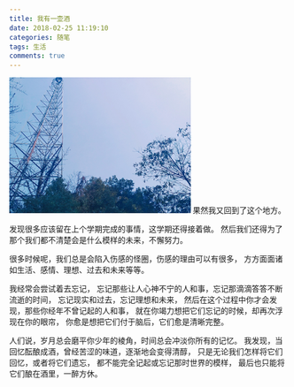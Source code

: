 ```yaml
---
title: 我有一壶酒
date: 2018-02-25 11:19:10
categories: 随笔
tags: 生活
comments: true
---
```

<img src="https://raw.githubusercontent.com/CS-Tao/github-content/master/contents/blog/image/others/01.jpg" width="65%" height="65%">
果然我又回到了这个地方。

发现很多应该留在上个学期完成的事情，这学期还得接着做。
然后我们还得为了那个我们都不清楚会是什么模样的未来，不懈努力。

很多时候呢，我们总是会陷入伤感的怪圈，伤感的理由可以有很多，
方方面面诸如生活、感情、理想、过去和未来等等。

我经常会尝试着去忘记，
忘记那些让人心神不宁的人和事，忘记那滴滴答答不断流逝的时间，
忘记现实和过去，忘记理想和未来，
然后在这个过程中你才会发现，那些你经年不曾记起的人和事，
就在你竭力想把它们忘记的时候，却再次浮现在你的眼帘，
你愈是想把它们付于脑后，它们愈是清晰完整。

人们说，岁月总会磨平你少年的棱角，时间总会冲淡你所有的记忆。
我发现，当回忆酝酿成酒，曾经苦涩的味道，逐渐地会变得清醇，
只是无论我们怎样将它们回忆，或者将它们遗忘，
都不能完全记起或忘记那时世界的模样，
最后也只能将它们酿在酒里，一醉方休。
